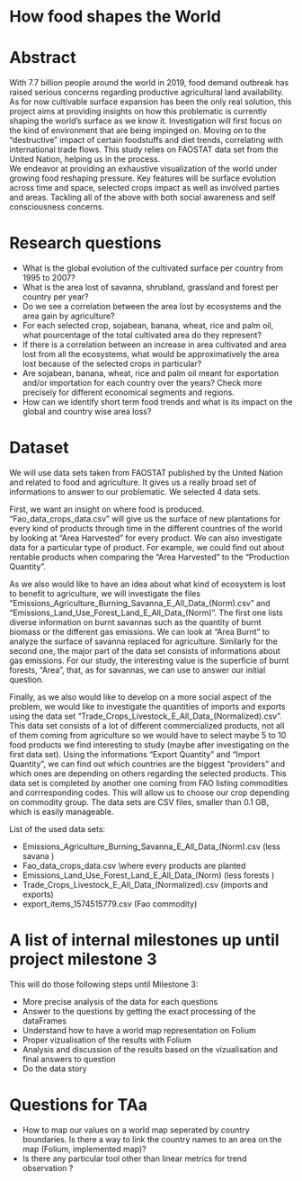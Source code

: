 # How food shapes the World

# Abstract
With 7.7 billion people around the world in 2019, food demand outbreak has raised serious concerns regarding productive agricultural land availability. As for now cultivable surface expansion has been the only real solution, this project aims at providing insights on how this problematic is currently shaping the world’s surface as we know it. 
Investigation will first focus on the kind of environment that are being impinged on. Moving on to the “destructive” impact of certain foodstuffs and diet trends, correlating with international trade flows. 
This study relies on FAOSTAT data set from the United Nation, helping us in the process.  
We endeavor at providing an exhaustive visualization of the world under growing food reshaping pressure. Key features will be surface evolution across time and space, selected crops impact as well as involved parties and areas. Tackling all of the above with both social awareness and self consciousness concerns.

# Research questions
- What is the global evolution of the cultivated surface per country from 1995 to 2007?
- What is the area lost of savanna, shrubland, grassland and forest per country per year?
- Do we see a correlation between the area lost by ecosystems and the area gain by agriculture?
- For each selected crop, sojabean, banana, wheat, rice and palm oil, what pourcentage of the total cultivated area do they represent? 
- If there is a correlation between an increase in area cultivated and area lost from all the ecosystems, what would be approximatively the area lost because of the selected crops in particular?
- Are sojabean, banana, wheat, rice and palm oil meant for exportation and/or importation for each country over the years? Check more precisely for different economical segments and regions. 
- How can we identify  short term food trends and what is its impact on the global and country wise area loss?

# Dataset
We will use data sets taken from FAOSTAT published by the United Nation and related to food and agriculture. It gives us a really broad set of informations to answer to our problematic. We selected 4 data sets. 

First, we want an insight on where food is produced. “Fao_data_crops_data.csv” will give us the surface of new plantations for every kind of products through time in the different countries of the world by looking at “Area Harvested” for every product. We can also investigate data for a particular type of product. For example, we could find out about rentable products when comparing the “Area Harvested” to the “Production Quantity”. 

As we also would like to have an idea about what kind of ecosystem is lost to benefit to agriculture, we will investigate the files “Emissions_Agriculture_Burning_Savanna_E_All_Data_(Norm).csv” and “Emissions_Land_Use_Forest_Land_E_All_Data_(Norm)”. The first one lists diverse information on burnt savannas such as the quantity of burnt biomass or the different gas emissions. We can look at “Area Burnt” to analyze the surface of savanna replaced for agriculture. Similarly for the second one, the major part of the data set consists of informations about gas emissions. For our study, the interesting value is the superficie of burnt forests, “Area”, that, as for savannas, we can use to answer our initial question. 

Finally, as we also would like to develop on a more social aspect of the problem, we would like to investigate the quantities of imports and exports using the data set “Trade_Crops_Livestock_E_All_Data_(Normalized).csv”. This data set consists of a lot of different commercialized products, not all of them coming from agriculture so we would have to select maybe 5 to 10 food products we find interesting to study (maybe after investigating on the first data set). Using the informations “Export Quantity” and “Import Quantity”, we can find out which countries are the biggest “providers” and which ones are depending on others regarding the selected products. 
This data set is completed by another one coming from FAO listing commodities and corrresponding codes. This will allow us to choose our crop  depending on commodity group.
The data sets are CSV files, smaller than 0.1 GB, which is easily manageable. 


List of the used data sets: 
- Emissions_Agriculture_Burning_Savanna_E_All_Data_(Norm).csv (less savana )
- Fao_data_crops_data.csv \\where every products are planted
- Emissions_Land_Use_Forest_Land_E_All_Data_(Norm) (less forests )
- Trade_Crops_Livestock_E_All_Data_(Normalized).csv (imports and exports)
- export_items_1574515779.csv (Fao commodity) 


# A list of internal milestones up until project milestone 3
This will do those following steps until Milestone 3: 
* More precise analysis of the data for each questions
* Answer to the questions by getting the exact processing of the dataFrames 
* Understand how to have a world map representation on Folium
* Proper vizualisation of the results with Folium 
* Analysis and discussion of the results based on the vizualisation and final answers to question
* Do the data story 

# Questions for TAa
- How to map our values on a world map seperated by country boundaries. Is there a way to link the country names to an area on the map (Folium, implemented map)? 
- Is there any particular tool other than linear metrics for trend observation ? 

